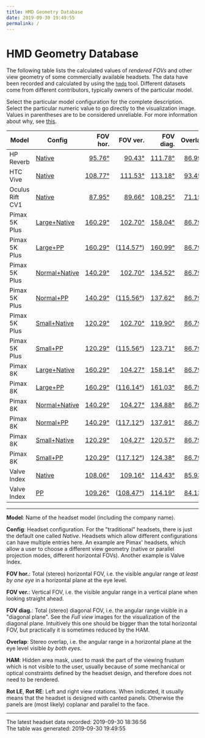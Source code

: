 ```yaml
---
title: HMD Geometry Database
date: 2019-09-30 19:49:55
permalink: /
---
```

# HMD Geometry Database

The following table lists the calculated values of _rendered FOVs_ and other
view geometry of some commercially available headsets. The data have been
recorded and calculated by using the [`hmdq`](https://github.com/risa2000/hmdq)
tool. Different datasets come from different contributors, typically owners of
the particular model.

Select the particular model configuration for the complete description. Select
the particular numeric value to go directly to the visualization image. Values
in parentheses are to be considered unreliable. For more information about why,
see
[this](https://risa2000.github.io/vrdocs/docs/hmd_fov_calculation#parallel-projection).

Model | Config | FOV hor. | FOV ver. | FOV diag. | Overlap | HAM | Rot LE | Rot RE
--- | --- | ---: | ---: | ---: | ---: | ---: | ---: | ---:
HP Reverb | [Native](hmd_cfgs/Reverb_Native.md) | [95.76°](images/Reverb_Native_top.dmx.png) | [90.43°](images/Reverb_Native_left.dmx.png) | [111.78°](images/Reverb_Native_over.dmx.png) | [86.99°](images/Reverb_Native_top.dmx.png) | [0.04%](images/Reverb_Native_back.dmx.png) | 0.2° | -0.2°
HTC Vive | [Native](hmd_cfgs/Vive_Native.md) | [108.77°](images/Vive_Native_top.dmx.png) | [111.53°](images/Vive_Native_left.dmx.png) | [113.18°](images/Vive_Native_over.dmx.png) | [93.45°](images/Vive_Native_top.dmx.png) | [19.10%](images/Vive_Native_back.dmx.png) |  | 
Oculus Rift CV1 | [Native](hmd_cfgs/OculusRiftCV1_Native.md) | [87.95°](images/OculusRiftCV1_Native_top.dmx.png) | [89.66°](images/OculusRiftCV1_Native_left.dmx.png) | [108.25°](images/OculusRiftCV1_Native_over.dmx.png) | [71.15°](images/OculusRiftCV1_Native_top.dmx.png) |  |  | 
Pimax 5K Plus | [Large+Native](hmd_cfgs/Pimax5KPlus_Large_Native.md) | [160.29°](images/Pimax5KPlus_Large_Native_top.dmx.png) | [102.70°](images/Pimax5KPlus_Large_Native_left.dmx.png) | [158.04°](images/Pimax5KPlus_Large_Native_over.dmx.png) | [86.79°](images/Pimax5KPlus_Large_Native_top.dmx.png) | [3.49%](images/Pimax5KPlus_Large_Native_back.dmx.png) | -10.0° | 10.0°
Pimax 5K Plus | [Large+PP](hmd_cfgs/Pimax5KPlus_Large_PP.md) | [160.29°](images/Pimax5KPlus_Large_PP_top.dmx.png) | ([114.57°](images/Pimax5KPlus_Large_PP_left.dmx.png)) | [160.99°](images/Pimax5KPlus_Large_PP_over.dmx.png) | [86.79°](images/Pimax5KPlus_Large_PP_top.dmx.png) | [1.75%](images/Pimax5KPlus_Large_PP_back.dmx.png) |  | 
Pimax 5K Plus | [Normal+Native](hmd_cfgs/Pimax5KPlus_Normal_Native.md) | [140.29°](images/Pimax5KPlus_Normal_Native_top.dmx.png) | [102.70°](images/Pimax5KPlus_Normal_Native_left.dmx.png) | [134.52°](images/Pimax5KPlus_Normal_Native_over.dmx.png) | [86.79°](images/Pimax5KPlus_Normal_Native_top.dmx.png) | [8.73%](images/Pimax5KPlus_Normal_Native_back.dmx.png) | -10.0° | 10.0°
Pimax 5K Plus | [Normal+PP](hmd_cfgs/Pimax5KPlus_Normal_PP.md) | [140.29°](images/Pimax5KPlus_Normal_PP_top.dmx.png) | ([115.56°](images/Pimax5KPlus_Normal_PP_left.dmx.png)) | [137.62°](images/Pimax5KPlus_Normal_PP_over.dmx.png) | [86.79°](images/Pimax5KPlus_Normal_PP_top.dmx.png) | [8.73%](images/Pimax5KPlus_Normal_PP_back.dmx.png) |  | 
Pimax 5K Plus | [Small+Native](hmd_cfgs/Pimax5KPlus_Small_Native.md) | [120.29°](images/Pimax5KPlus_Small_Native_top.dmx.png) | [102.70°](images/Pimax5KPlus_Small_Native_left.dmx.png) | [119.90°](images/Pimax5KPlus_Small_Native_over.dmx.png) | [86.79°](images/Pimax5KPlus_Small_Native_top.dmx.png) | [8.73%](images/Pimax5KPlus_Small_Native_back.dmx.png) | -10.0° | 10.0°
Pimax 5K Plus | [Small+PP](hmd_cfgs/Pimax5KPlus_Small_PP.md) | [120.29°](images/Pimax5KPlus_Small_PP_top.dmx.png) | ([115.56°](images/Pimax5KPlus_Small_PP_left.dmx.png)) | [123.71°](images/Pimax5KPlus_Small_PP_over.dmx.png) | [86.79°](images/Pimax5KPlus_Small_PP_top.dmx.png) | [8.73%](images/Pimax5KPlus_Small_PP_back.dmx.png) |  | 
Pimax 8K | [Large+Native](hmd_cfgs/Pimax8K_Large_Native.md) | [160.29°](images/Pimax8K_Large_Native_top.dmx.png) | [104.27°](images/Pimax8K_Large_Native_left.dmx.png) | [158.14°](images/Pimax8K_Large_Native_over.dmx.png) | [86.79°](images/Pimax8K_Large_Native_top.dmx.png) | [3.49%](images/Pimax8K_Large_Native_back.dmx.png) | -10.0° | 10.0°
Pimax 8K | [Large+PP](hmd_cfgs/Pimax8K_Large_PP.md) | [160.29°](images/Pimax8K_Large_PP_top.dmx.png) | ([116.14°](images/Pimax8K_Large_PP_left.dmx.png)) | [161.03°](images/Pimax8K_Large_PP_over.dmx.png) | [86.79°](images/Pimax8K_Large_PP_top.dmx.png) | [1.75%](images/Pimax8K_Large_PP_back.dmx.png) |  | 
Pimax 8K | [Normal+Native](hmd_cfgs/Pimax8K_Normal_Native.md) | [140.29°](images/Pimax8K_Normal_Native_top.dmx.png) | [104.27°](images/Pimax8K_Normal_Native_left.dmx.png) | [134.88°](images/Pimax8K_Normal_Native_over.dmx.png) | [86.79°](images/Pimax8K_Normal_Native_top.dmx.png) | [8.73%](images/Pimax8K_Normal_Native_back.dmx.png) | -10.0° | 10.0°
Pimax 8K | [Normal+PP](hmd_cfgs/Pimax8K_Normal_PP.md) | [140.29°](images/Pimax8K_Normal_PP_top.dmx.png) | ([117.12°](images/Pimax8K_Normal_PP_left.dmx.png)) | [137.91°](images/Pimax8K_Normal_PP_over.dmx.png) | [86.79°](images/Pimax8K_Normal_PP_top.dmx.png) | [8.73%](images/Pimax8K_Normal_PP_back.dmx.png) |  | 
Pimax 8K | [Small+Native](hmd_cfgs/Pimax8K_Small_Native.md) | [120.29°](images/Pimax8K_Small_Native_top.dmx.png) | [104.27°](images/Pimax8K_Small_Native_left.dmx.png) | [120.57°](images/Pimax8K_Small_Native_over.dmx.png) | [86.79°](images/Pimax8K_Small_Native_top.dmx.png) | [8.73%](images/Pimax8K_Small_Native_back.dmx.png) | -10.0° | 10.0°
Pimax 8K | [Small+PP](hmd_cfgs/Pimax8K_Small_PP.md) | [120.29°](images/Pimax8K_Small_PP_top.dmx.png) | ([117.12°](images/Pimax8K_Small_PP_left.dmx.png)) | [124.38°](images/Pimax8K_Small_PP_over.dmx.png) | [86.79°](images/Pimax8K_Small_PP_top.dmx.png) | [8.73%](images/Pimax8K_Small_PP_back.dmx.png) |  | 
Valve Index | [Native](hmd_cfgs/Index_Native.md) | [108.06°](images/Index_Native_top.dmx.png) | [109.16°](images/Index_Native_left.dmx.png) | [114.43°](images/Index_Native_over.dmx.png) | [85.93°](images/Index_Native_top.dmx.png) | [24.88%](images/Index_Native_back.dmx.png) | -5.0° | 5.0°
Valve Index | [PP](hmd_cfgs/Index_PP.md) | [109.26°](images/Index_PP_top.dmx.png) | ([108.47°](images/Index_PP_left.dmx.png)) | [114.19°](images/Index_PP_over.dmx.png) | [84.13°](images/Index_PP_top.dmx.png) | [24.88%](images/Index_PP_back.dmx.png) |  | 


---

**Model**: Name of the headset model (including the company name).

**Config**: Headset configuration. For the "traditional" headsets, there is
just the default one called _Native_. Headsets which allow different
configurations can have multiple entries here. An example are Pimax' headsets,
which allow a user to choose a different view geometry (native or parallel
projection modes, different horizontal FOVs). Another example is Valve Index.

**FOV hor.**: Total (stereo) horizontal FOV, i.e. the visible angular range _at
least by one eye_ in a horizontal plane at the eye level.

**FOV ver.**: Vertical FOV, i.e. the visible angular range in a vertical plane
when looking straight ahead.

**FOV diag.**: Total (stereo) diagonal FOV, i.e. the angular range visible in a
"diagonal plane". See the _Full view_ images for the visualization of the
diagonal plane. Intuitively this one should be bigger than the total horizontal
FOV, but practically it is sometimes reduced by the HAM.

**Overlap**: Stereo overlap, i.e. the angular range in a horizontal plane at
the eye level visible _by both eyes_.

**HAM**: Hidden area mask, used to mask the part of the viewing frustum which
is not visible to the user, usually because of some mechanical or optical
constraints defined by the headset design, and therefore does not need to be
rendered.

**Rot LE**, **Rot RE**: Left and right view rotations. When indicated, it
usually means that the headset is designed with canted panels. Otherwise the
panels are (most likely) coplanar and parallel to the face.

---

The latest headset data recorded: 2019-09-30 18:36:56  
The table was generated: 2019-09-30 19:49:55
